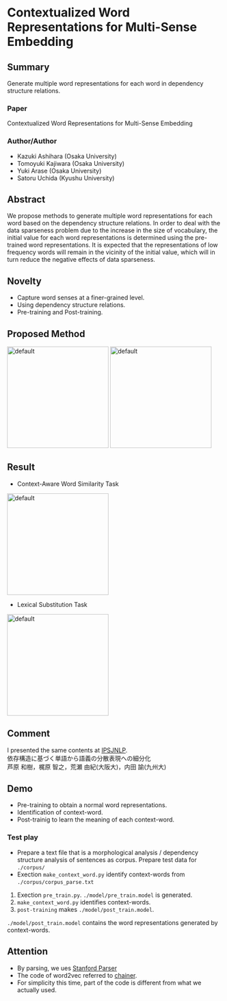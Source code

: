 # Contextualized Word Representations for Multi-Sense Embedding

## Summary
Generate multiple word representations for each word in dependency structure relations.

### Paper
Contextualized Word Representations for Multi-Sense Embedding

### Author/Author
- Kazuki Ashihara (Osaka University)
- Tomoyuki Kajiwara (Osaka University)
- Yuki Arase (Osaka University)
- Satoru Uchida (Kyushu University)


## Abstract
We propose methods to generate multiple word representations for each word based on the dependency structure relations.
In order to deal with the data sparseness problem due to the increase in the size of vocabulary, the initial value for each word representations is determined using the pre-trained word representations.
It is expected that the representations of low frequency words will remain in the vicinity of the initial value, which will in turn reduce the negative effects of data sparseness. 

## Novelty
- Capture word senses at a finer-grained level.
- Using dependency structure relations.
- Pre-training and Post-training.


## Proposed Method
<img width="237" alt="default" src="https://i.imgur.com/M8Vcpf1.png">
<img width="237" alt="default" src="https://i.imgur.com/1QRtdac.png">

## Result
- Context-Aware Word Similarity Task
<img width="237" alt="default" src="https://i.imgur.com/7o26oWk.png">

- Lexical Substitution Task
<img width="237" alt="default" src="https://i.imgur.com/vqgNcUq.png">



## Comment
I presented the same contents at [IPSJNLP](https://nl-ipsj.or.jp/2018/08/24/nl237_program/).\
依存構造に基づく単語から語義の分散表現への細分化\
芦原 和樹，梶原 智之，荒瀬 由紀(大阪大)，内田 諭(九州大)



## Demo
- Pre-training to obtain a normal word representations.
- Identification of context-word.
- Post-trainig to learn the meaning of each context-word.

### Test play
- Prepare a text file that is a morphological analysis / dependency structure analysis of sentences as corpus.
Prepare test data for `./corpus/`
- Exection `make_context_word.py` identify context-words from `./corpus/corpus_parse.txt`

1. Exection `pre_train.py`. `./model/pre_train.model` is generated.
2. `make_context_word.py` identifies context-words.
3. `post-training` makes `./model/post_train.model`.

`./model/post_train.model` contains the word representations generated by context-words.

## Attention
- By parsing, we ues [Stanford Parser](https://nlp.stanford.edu/software/lex-parser.shtml)
- The code of word2vec referred to [chainer](https://github.com/chainer/chainer/tree/master/examples/word2vec).
- For simplicity this time, part of the code is different from what we actually used.


